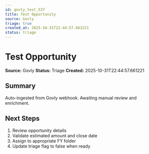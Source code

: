 ```yaml
---
id: govly_test_537
title: Test Opportunity
source: Govly
triage: true
created_at: 2025-10-31T22:44:57.661221
status: triage
---
```


# Test Opportunity

**Source:** Govly
**Status:** Triage
**Created:** 2025-10-31T22:44:57.661221

## Summary

Auto-ingested from Govly webhook. Awaiting manual review and enrichment.

## Next Steps

1. Review opportunity details
2. Validate estimated amount and close date
3. Assign to appropriate FY folder
4. Update triage flag to false when ready

